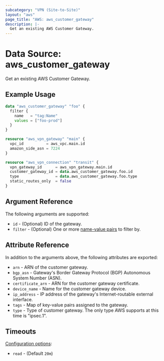 ```yaml
---
subcategory: "VPN (Site-to-Site)"
layout: "aws"
page_title: "AWS: aws_customer_gateway"
description: |-
  Get an existing AWS Customer Gateway.
---
```


# Data Source: aws_customer_gateway

Get an existing AWS Customer Gateway.

## Example Usage

```terraform
data "aws_customer_gateway" "foo" {
  filter {
    name   = "tag:Name"
    values = ["foo-prod"]
  }
}

resource "aws_vpn_gateway" "main" {
  vpc_id          = aws_vpc.main.id
  amazon_side_asn = 7224
}

resource "aws_vpn_connection" "transit" {
  vpn_gateway_id      = aws_vpn_gateway.main.id
  customer_gateway_id = data.aws_customer_gateway.foo.id
  type                = data.aws_customer_gateway.foo.type
  static_routes_only  = false
}
```

## Argument Reference

The following arguments are supported:

* `id` - (Optional) ID of the gateway.
* `filter` - (Optional) One or more [name-value pairs][dcg-filters] to filter by.

[dcg-filters]: https://docs.aws.amazon.com/AWSEC2/latest/APIReference/API_DescribeCustomerGateways.html

## Attribute Reference

In addition to the arguments above, the following attributes are exported:

* `arn` - ARN of the customer gateway.
* `bgp_asn` - Gateway's Border Gateway Protocol (BGP) Autonomous System Number (ASN).
* `certificate_arn` - ARN for the customer gateway certificate.
* `device_name` - Name for the customer gateway device.
* `ip_address` - IP address of the gateway's Internet-routable external interface.
* `tags` - Map of key-value pairs assigned to the gateway.
* `type` - Type of customer gateway. The only type AWS supports at this time is "ipsec.1".

## Timeouts

[Configuration options](https://developer.hashicorp.com/terraform/language/resources/syntax#operation-timeouts):

- `read` - (Default `20m`)

<!-- cache-key: cdktf-0.17.0-pre.15 input-966afb93868472117d5e646ba857b86827be8ae7429117f11460f5996a95ead0 -->